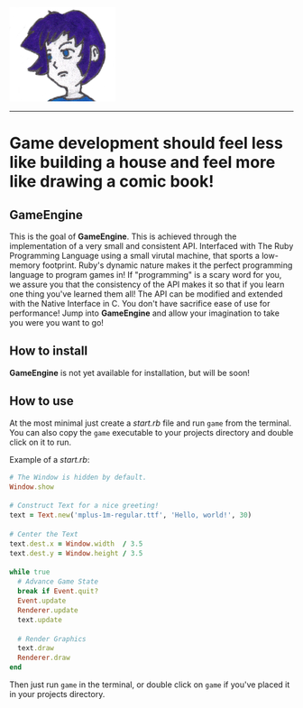 ![Icon](Imgs/3.png)
***

# Game development should feel less like building a house and feel more like drawing a comic book!

## GameEngine

This is the goal of **GameEngine**. This is achieved through the implementation of a very small
and consistent API. Interfaced with The Ruby Programming Language using a small virutal machine,
that sports a low-memory footprint. Ruby's dynamic nature makes it the perfect programming language
to program games in! If "programming" is a scary word for you, we assure you that the consistency of
the API makes it so that if you learn one thing you've learned them all! The API can be modified and
extended with the Native Interface in C. You don't have sacrifice ease of use for performance!
Jump into **GameEngine** and allow your imagination to take you were you want to go!

## How to install

**GameEngine** is not yet available for installation, but will be soon!

## How to use

At the most minimal just create a *start.rb* file and run `game` from the terminal.
You can also copy the `game` executable to your projects directory and double click
on it to run.

Example of a *start.rb*:

```ruby
# The Window is hidden by default.
Window.show

# Construct Text for a nice greeting!
text = Text.new('mplus-1m-regular.ttf', 'Hello, world!', 30)

# Center the Text
text.dest.x = Window.width  / 3.5
text.dest.y = Window.height / 3.5

while true
  # Advance Game State
  break if Event.quit?
  Event.update
  Renderer.update
  text.update

  # Render Graphics
  text.draw
  Renderer.draw
end
```

Then just run `game` in the terminal, or double click on `game` if you've placed it
in your projects directory.
